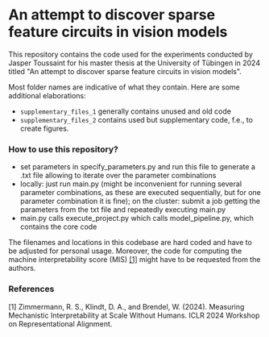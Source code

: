 # An attempt to discover sparse feature circuits in vision models

This repository contains the code used for the experiments conducted by Jasper Toussaint for his master thesis at the University of Tübingen in 2024 titled "An attempt to discover sparse feature circuits in vision models". 

Most folder names are indicative of what they contain. Here are some additional elaborations:
- `supplementary_files_1` generally contains unused and old code
- `supplementary_files_2` contains used but supplementary code, f.e., to create figures.

### How to use this repository?
- set parameters in specify_parameters.py and run this file to generate a .txt file allowing to iterate over the parameter combinations
- locally: just run main.py (might be inconvenient for running several parameter combinations, as these are executed sequentially, but for one parameter combination it is fine); on the cluster: submit a job getting the parameters from the txt file and repeatedly executing main.py
- main.py calls execute_project.py which calls model_pipeline.py, which contains the core code

The filenames and locations in this codebase are hard coded and have to be adjusted for personal usage. Moreover, the code for computing the machine interpretability score (MIS) [[1]](#1) might have to be requested from the authors.

### References
<a id="1">[1]</a> 
Zimmermann, R. S., Klindt, D. A., and Brendel, W. (2024).
Measuring Mechanistic Interpretability at Scale Without Humans.
ICLR 2024 Workshop on Representational Alignment.